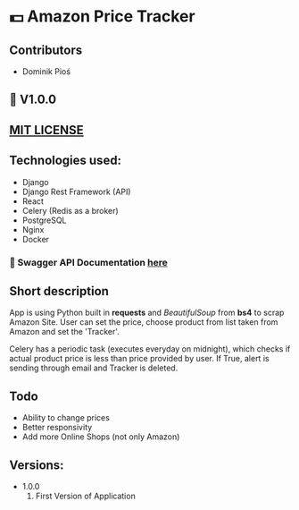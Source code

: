 # 💵 Amazon Price Tracker

## Contributors
* Dominik Pioś

## 🔨  V1.0.0

## [MIT LICENSE](https://github.com/PiochU19/amazon-price-tracker/blob/main/LICENSE)

## Technologies used:
* Django
* Django Rest Framework (API)
* React
* Celery (Redis as a broker)
* PostgreSQL
* Nginx
* Docker

### 🔏 Swagger API Documentation [here](https://app.swaggerhub.com/apis/PiochU19/amazon_price_tracker/1.0.0)

## Short description

App is using Python built in **requests** and *BeautifulSoup* from **bs4** to scrap Amazon Site. User can set the price, choose product from list taken from Amazon and set the 'Tracker'.

Celery has a periodic task (executes everyday on midnight), which checks if actual product price is less than price provided by user. If True, alert is sending through email and Tracker is deleted.

## Todo
* Ability to change prices
* Better responsivity
* Add more Online Shops (not only Amazon)

## Versions:
* 1.0.0
    1. First Version of Application